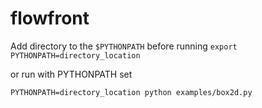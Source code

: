 # flowfront

Add directory to the `$PYTHONPATH` before running
`export PYTHONPATH=directory_location`

or run with PYTHONPATH set

`PYTHONPATH=directory_location python examples/box2d.py`
